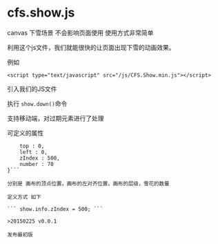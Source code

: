 # cfs.show.js

canvas 下雪场景 不会影响页面使用 使用方式非常简单

利用这个js文件，我们就能很快的让页面出现下雪的动画效果。

例如

```<script type="text/javascript" src="/js/CFS.Show.min.js"></script>```

引入我们的JS文件

执行 ```show.down()```命令

支持移动端，对过期元素进行了处理

可定义的属性

```info : {
	top : 0,
	left : 0,
	zIndex : 500,
	number : 70
}```

分别是 画布的顶点位置，画布的左对齐位置，画布的层级，雪花的数量

定义方式 如下

``` show.info.zIndex = 500; ```

>20150225 v0.0.1

发布最初版
